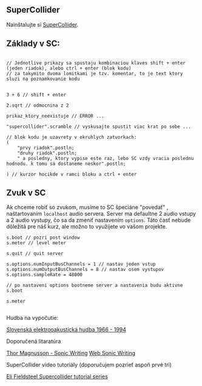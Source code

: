 


SuperCollider
-------------

Nainštalujte si [SuperCollider](https://supercollider.github.io).



Základy v SC:
------------

```supercollider

// Jednotlive prikazy sa spustaju kombinaciou klaves shift + enter (jeden riadok), alebo ctrl + enter (blok kodu)
// za takymito dvoma lomitkami je tzv. komentar, to je text ktory sluzi na poznamkovanie kodu


3 + 6 // shift + enter

2.sqrt // odmocnina z 2

prikaz_ktory_neexistuje // ERROR ...

"supercollider".scramble // vyskusajte spustit viac krat po sebe ...

// blok kodu je uzavrety v okruhlych zatvorkach:
(
	"prvy riadok".postln;
	"druhy riadok".postln;
	" a posledny, ktory vypise este raz, lebo SC vzdy vracia poslednu hodnodu. k tomu sa dostaneme neskor".postln;

) // kurzor hocikde v ramci bloku a ctrl + enter
```


Zvuk v SC
---------

Ak chceme robiť so zvukom, musíme to SC špeciáne "povedať" , naštartovaním ```localhost``` audio servera.
Server ma defaultne 2 audio vstupy a 2 audio vystupy, čo sa da zmeniť nastavením ```options```. Táto časť nebude dôležitá pre náš kurz, ale možno to využijete vo vašom projekte.

```supercollider
s.boot // pozri post window
s.meter // level meter

s.quit // quit server

s.options.numInputBusChannels = 1 // nastav jeden vstup
s.options.numOutputBusChannels = 8 // nastav osem vystupov
s.options.sampleRate = 48000

// po nastaveni options bootneme server a nastavenia budu aktivne
s.boot

s.meter


```


Hudba na vypočutie:

[Slovenská elektrooakustická hudba 1966 - 1994](https://monoskop.org/CECM/Anthology_of_Slovak_Electroacoustic_Music)


Doporučená litaratúra

[Thor Magnusson - Sonic Writing](https://www.bloomsbury.com/us/sonic-writing-9781501313868/)
[Web Sonic Writing](http://www.sonicwriting.org/)

SuperCollider video tutoriály (doporučujem pozrieť aspoň prvé tri)

[Eli Fieldsteel Supercollider tutorial series](https://www.youtube.com/watch?v=yRzsOOiJ_p4&list=PLPYzvS8A_rTaNDweXe6PX4CXSGq4iEWYC)
